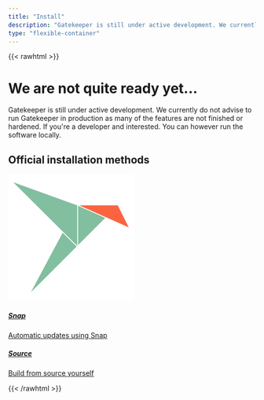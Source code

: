 ```yaml
---
title: "Install"
description: "Gatekeeper is still under active development. We currently do not advise to run Gatekeeper in production as many of the features are not finished or hardened. If you're a developer and interested, you can however run the software locally."
type: "flexible-container"
---
```


{{< rawhtml >}}

<div class="jumbotron jumbotron-fluid bg-primary text-white">
  <div class="container">
      <div class="row">
          <div class="col">
              <h1 class="display-4">We are not quite ready yet...</h1>
              <p class="lead">Gatekeeper is still under active development. We currently do not advise to run Gatekeeper in production as many of the features are not finished or hardened. If you're a developer and interested. You can however run the software locally.</p>
          </div>
      </div>
  </div>
</div>

<div class="container pt-5 pb-5">
    <h2 class="text-center">Official installation methods</h2>
    <div class="pt-5">
        <div class="row justify-content-center align-items-center flex-column flex-lg-row flex-1">
            <div class="col-lg-4 col-md-6 col-12 installation-method mb-3 mb-lg-0">
                <a href="https://docs.gatekeeper.page/admin/installation/setting-up-the-system">
                    <div class="h-100 d-flex align-items-center shadow flex-column">
                        <span class="pt-4">
                            <img class="installation-method__image" src="./snap.png" />
                        </span>
                        <div class="card-body text-center">
                            <h5 class="card-title">Snap</h5>
                            <p class="card-text">Automatic updates using Snap</p>
                        </div>
                    </div>
                </a>
            </div>
            <div class="col-lg-4 col-md-6 col-12 installation-method">
                <a  href="https://github.com/GetGatekeeper/Server">
                    <div class="h-100 d-flex align-items-center shadow flex-column">
                        <span class="pt-4">
                            <i class="fas fa-code fa-4x text-muted installation-method__image"></i>
                        </span>
                        <div class="card-body text-center">
                            <h5 class="card-title">Source</h5>
                            <p class="card-text">Build from source yourself</p>
                        </div>
                    </div>
                </a>
            </div>
        </div>
</div>
{{< /rawhtml >}}
